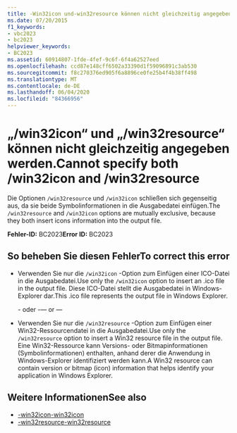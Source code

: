 ```yaml
---
title: -Win32icon und-win32resource können nicht gleichzeitig angegeben werden.
ms.date: 07/20/2015
f1_keywords:
- vbc2023
- bc2023
helpviewer_keywords:
- BC2023
ms.assetid: 60914807-1fde-4fef-9c6f-6f4a62527eed
ms.openlocfilehash: ccd87e148cff6502a33390d1f59096891c3ab530
ms.sourcegitcommit: f8c270376ed905f6a8896ce0fe25b4f4b38ff498
ms.translationtype: MT
ms.contentlocale: de-DE
ms.lasthandoff: 06/04/2020
ms.locfileid: "84366956"
---
```

# <a name="cannot-specify-both-win32icon-and-win32resource"></a><span data-ttu-id="ff42e-102">„/win32icon“ und „/win32resource“ können nicht gleichzeitig angegeben werden.</span><span class="sxs-lookup"><span data-stu-id="ff42e-102">Cannot specify both /win32icon and /win32resource</span></span>
<span data-ttu-id="ff42e-103">Die Optionen `/win32resource` und `/win32icon` schließen sich gegenseitig aus, da sie beide Symbolinformationen in die Ausgabedatei einfügen.</span><span class="sxs-lookup"><span data-stu-id="ff42e-103">The `/win32resource` and `/win32icon` options are mutually exclusive, because they both insert icons information into the output file.</span></span>  
  
 <span data-ttu-id="ff42e-104">**Fehler-ID:** BC2023</span><span class="sxs-lookup"><span data-stu-id="ff42e-104">**Error ID:** BC2023</span></span>  
  
## <a name="to-correct-this-error"></a><span data-ttu-id="ff42e-105">So beheben Sie diesen Fehler</span><span class="sxs-lookup"><span data-stu-id="ff42e-105">To correct this error</span></span>  
  
- <span data-ttu-id="ff42e-106">Verwenden Sie nur die `/win32icon` -Option zum Einfügen einer ICO-Datei in die Ausgabedatei.</span><span class="sxs-lookup"><span data-stu-id="ff42e-106">Use only the `/win32icon` option to insert an .ico file in the output file.</span></span> <span data-ttu-id="ff42e-107">Diese ICO-Datei stellt die Ausgabedatei in Windows-Explorer dar.</span><span class="sxs-lookup"><span data-stu-id="ff42e-107">This .ico file represents the output file in Windows Explorer.</span></span>  
  
     <span data-ttu-id="ff42e-108">\- oder -</span><span class="sxs-lookup"><span data-stu-id="ff42e-108">— or —</span></span>  
  
- <span data-ttu-id="ff42e-109">Verwenden Sie nur die `/win32resource` -Option zum Einfügen einer Win32-Ressourcendatei in die Ausgabedatei.</span><span class="sxs-lookup"><span data-stu-id="ff42e-109">Use only the `/win32resource` option to insert a Win32 resource file in the output file.</span></span> <span data-ttu-id="ff42e-110">Eine Win32-Ressource kann Versions- oder Bitmapinformationen (Symbolinformationen) enthalten, anhand derer die Anwendung in Windows-Explorer identifiziert werden kann.</span><span class="sxs-lookup"><span data-stu-id="ff42e-110">A Win32 resource can contain version or bitmap (icon) information that helps identify your application in Windows Explorer.</span></span>  
  
## <a name="see-also"></a><span data-ttu-id="ff42e-111">Weitere Informationen</span><span class="sxs-lookup"><span data-stu-id="ff42e-111">See also</span></span>

- [<span data-ttu-id="ff42e-112">-win32icon</span><span class="sxs-lookup"><span data-stu-id="ff42e-112">-win32icon</span></span>](../reference/command-line-compiler/win32icon.md)
- [<span data-ttu-id="ff42e-113">-win32resource</span><span class="sxs-lookup"><span data-stu-id="ff42e-113">-win32resource</span></span>](../reference/command-line-compiler/win32resource.md)
